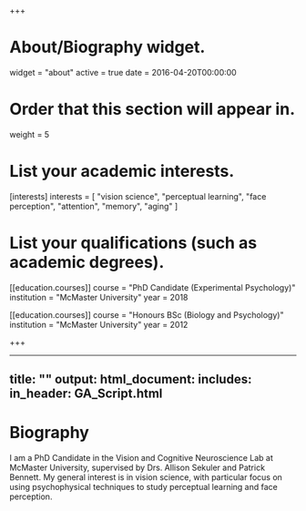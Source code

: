+++
# About/Biography widget.
widget = "about"
active = true
date = 2016-04-20T00:00:00

# Order that this section will appear in.
weight = 5

# List your academic interests.
[interests]
  interests = [
    "vision science",
    "perceptual learning",
    "face perception",
    "attention",
    "memory",
    "aging"
  ]

# List your qualifications (such as academic degrees).
[[education.courses]]
  course = "PhD Candidate (Experimental Psychology)"
  institution = "McMaster University"
  year = 2018

[[education.courses]]
  course = "Honours BSc (Biology and Psychology)"
  institution = "McMaster University"
  year = 2012

+++

---
title: ""
output: 
  html_document:
    includes:
       in_header: GA_Script.html
---

# Biography

I am a PhD Candidate in the Vision and Cognitive Neuroscience Lab at McMaster University, supervised by Drs. Allison Sekuler and Patrick Bennett. My general interest is in vision science, with particular focus on using psychophysical techniques to study perceptual learning and face perception. 
